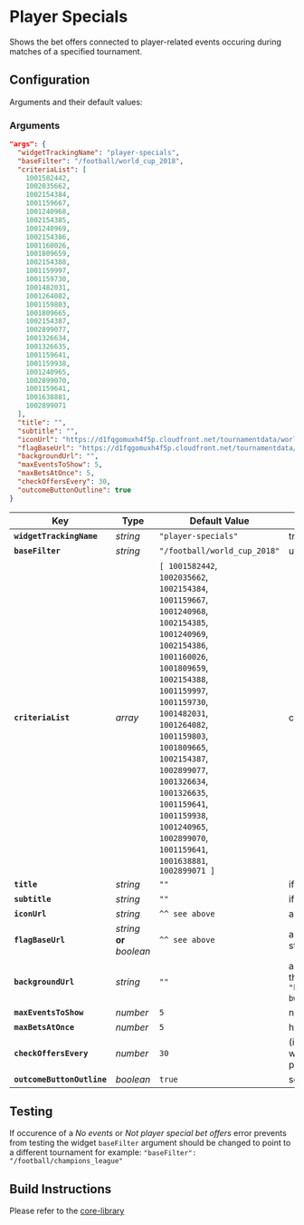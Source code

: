# Player Specials

Shows the bet offers connected to player-related events occuring during matches of a specified tournament.

## Configuration

Arguments and their default values:

### Arguments 

```json
"args": {
  "widgetTrackingName": "player-specials",
  "baseFilter": "/football/world_cup_2018",
  "criteriaList": [ 
    1001582442, 
    1002035662,
    1002154384,
    1001159667,
    1001240968,
    1002154385,
    1001240969,
    1002154386,
    1001160026,
    1001809659,
    1002154388,
    1001159997,
    1001159730,
    1001482031,
    1001264082,
    1001159803,
    1001809665,
    1002154387,
    1002899077,
    1001326634,
    1001326635,
    1001159641,
    1001159938,
    1001240965,
    1002899070,
    1001159641,
    1001638881,
    1002899071 
  ],
  "title": "",
  "subtitle": "",
  "iconUrl": "https://d1fqgomuxh4f5p.cloudfront.net/tournamentdata/worldcup2018/icons/world_cup_2018.svg",
  "flagBaseUrl": "https://d1fqgomuxh4f5p.cloudfront.net/tournamentdata/worldcup2018/icons/",
  "backgroundUrl": "",
  "maxEventsToShow": 5,
  "maxBetsAtOnce": 5,
  "checkOffersEvery": 30,
  "outcomeButtonOutline": true
}
```

| Key                        | Type                      | Default Value                                                                                                                                                                                                                                                                                                                                                                                                                                                                                                          | Description                                                                                                                                                                                                                        |
| -------------------------- | ------------------------- | ---------------------------------------------------------------------------------------------------------------------------------------------------------------------------------------------------------------------------------------------------------------------------------------------------------------------------------------------------------------------------------------------------------------------------------------------------------------------------------------------------------------------- | ---------------------------------------------------------------------------------------------------------------------------------------------------------------------------------------------------------------------------------- |
| **`widgetTrackingName`**   | _string_                  | `"player-specials"`                                                                                                                                                                                                                                                                                                                                                                                                                                                                                                    | tracking name to identify the widget for analytics purposes                                                                                                                                                                        |
| **`baseFilter`**           | _string_                  | `"/football/world_cup_2018"`                                                                                                                                                                                                                                                                                                                                                                                                                                                                                           | url filter path to tournament                                                                                                                                                                                                      |
| **`criteriaList`**         | _array_                   | `[ 1001582442`,<br> `1002035662`,<br> `1002154384`,<br> `1001159667`,<br> `1001240968`,<br> `1002154385`,<br> `1001240969`,<br> `1002154386`,<br> `1001160026`,<br> `1001809659`,<br> `1002154388`,<br> `1001159997`,<br> `1001159730`,<br> `1001482031`,<br> `1001264082`,<br> `1001159803`,<br> `1001809665`,<br> `1002154387`,<br> `1002899077`,<br> `1001326634`,<br> `1001326635`,<br> `1001159641`,<br> `1001159938`,<br> `1001240965`,<br> `1002899070`,<br> `1001159641`,<br> `1001638881`,<br> `1002899071 ]` | criteria ids to display                                                                                                                                                                                                            |
| **`title`**                | _string_                  | `""`                                                                                                                                                                                                                                                                                                                                                                                                                                                                                                                   | if blank the default title `"World cup 2018"` will be displayed                                                                                                                                                                    |
| **`subtitle`**             | _string_                  | `""`                                                                                                                                                                                                                                                                                                                                                                                                                                                                                                                   | if blank the default subtitle `"player specials"` will be displayed                                                                                                                                                                |
| **`iconUrl`**              | _string_                  | `^^ see above`                                                                                                                                                                                                                                                                                                                                                                                                                                                                                                         | absolute url to a directory containing a custom icon                                                                                                                                                                               |
| **`flagBaseUrl`**          | _string_ **or** _boolean_ | `^^ see above`                                                                                                                                                                                                                                                                                                                                                                                                                                                                                                         | absolute url pointing to a directory containing flags of all competitors, set to empty string or false if no flags are to be displayed                                                                                             |
| **`backgroundUrl`**        | _string_                  | `""`                                                                                                                                                                                                                                                                                                                                                                                                                                                                                                                   | absolute url pointing to a file that should be used as a background, if empty string then `"https://d1fqgomuxh4f5p.cloudfront.net/tournamentdata/worldcup2018/overview-bw-bg-mobile.jpg"` the default background will be displayed |
| **`maxEventsToShow`**      | _number_                  | `5`                                                                                                                                                                                                                                                                                                                                                                                                                                                                                                                    | number of events from the specific tournament to lookup                                                                                                                                                                            |
| **`maxBetsAtOnce`**        | _number_                  | `5`                                                                                                                                                                                                                                                                                                                                                                                                                                                                                                                    | how many bet offers should be displayed at once                                                                                                                                                                                    |
| **`checkOffersEvery`**     | _number_                  | `30`                                                                                                                                                                                                                                                                                                                                                                                                                                                                                                                   | (in seconds) how often to check for changes in betoffers and event info **note** this will make network requests so short intervals should be used with caution for performance reasons                                            |
| **`outcomeButtonOutline`** | _boolean_                 | `true`                                                                                                                                                                                                                                                                                                                                                                                                                                                                                                                 | set to false to render outcome buttons in filled style design                                                                                                                                                                      |

## Testing

If occurence of a _No events_ or _Not player special bet offers_ error prevents from testing the widget `baseFilter` argument should be changed to point to a different tournament for example: `"baseFilter": "/football/champions_league"`

## Build Instructions

Please refer to the [core-library](https://github.com/kambi-sportsbook-widgets/widget-core-library)
